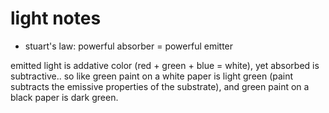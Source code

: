 # light notes

- stuart's law: powerful absorber = powerful emitter

emitted light is addative color (red + green + blue = white), yet absorbed is subtractive.. so like green paint on a white paper is light green (paint subtracts the emissive properties of the substrate), and green paint on a black paper is dark green.
